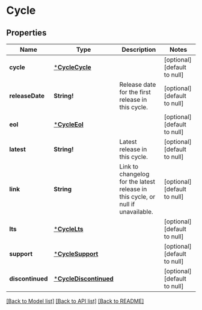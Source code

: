 # Cycle

## Properties
Name | Type | Description | Notes
------------ | ------------- | ------------- | -------------
**cycle** | [***CycleCycle**](cycle_cycle.md) |  | [optional] [default to null]
**releaseDate** | **String!** | Release date for the first release in this cycle. | [optional] [default to null]
**eol** | [***CycleEol**](cycle_eol.md) |  | [optional] [default to null]
**latest** | **String!** | Latest release in this cycle. | [optional] [default to null]
**link** | **String** | Link to changelog for the latest release in this cycle, or null if unavailable. | [optional] [default to null]
**lts** | [***CycleLts**](cycle_lts.md) |  | [optional] [default to null]
**support** | [***CycleSupport**](cycle_support.md) |  | [optional] [default to null]
**discontinued** | [***CycleDiscontinued**](cycle_discontinued.md) |  | [optional] [default to null]

[[Back to Model list]](../README.md#documentation-for-models) [[Back to API list]](../README.md#documentation-for-api-endpoints) [[Back to README]](../README.md)


